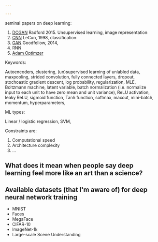 ```yaml
---

---
```


seminal papers on deep learning:

1. <a href="https://arxiv.org/pdf/1511.06434.pdf" target="_blank">DCGAN</a> Radford 2015. Unsupervised learning, image representation
2. <a href="http://yann.lecun.com/exdb/publis/pdf/lecun-01a.pdf" target="_blank">CNN</a> LeCun, 1998, classification
3. <a href="https://arxiv.org/pdf/1406.2661.pdf" target="_blank">GAN</a> Goodfellow, 2014, 
4. RNN
5. <a href="https://arxiv.org/pdf/1412.6980.pdf" target="_blank">Adam Optimzer</a>



Keywords: 

Autoencoders, clustering, (un)supervised learning of unlabled data, maxpooling, strided convolution, fully connected layers, dropout, stochoastic gradient descent, log probability, regularization, MLE, Boltzmann machine, latent variable, batch normalization (i.e. normalize input to each unit to have zero mean and unit variance), ReLU activation, leaky ReLU, sigmoid function, Tanh function, softmax, maxout, mini-batch, momentum, hyperparameters, 

ML types: 

Linear / logistic regression, SVM, 

Constraints are:
1. Computational speed
2. Architecture complexity
3. ...

## What does it mean when people say deep learning feel more like an art than a science? 

## Available datasets (that I'm aware of) for deep neural network training
* MNIST
* Faces
* MegaFace
* CIFAR-10
* ImageNet-1k
* Large-scale Scene Understanding


